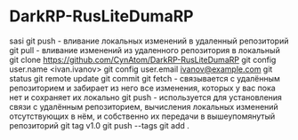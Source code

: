 # DarkRP-RusLiteDumaRP
sasi
git push - вливание локальных изменений в удаленный репозиторий
git pull - вливание изменений из удаленного репозитория в локальный
git clone https://github.com/CynAtom/DarkRP-RusLiteDumaRP
git config user.name <ivan.ivanov>
git config user.email <ivanov@example.com>
git status
git remote update
git commit
git fetch - связывается с удалённым репозиторием и забирает из него все изменения, которых у вас пока нет и сохраняет их локально
git push - используется для установления связи с удалённым репозиторием, вычисления локальных изменений отсутствующих в нём, и собственно их передачи в вышеупомянутый репозиторий
git tag v1.0
git push --tags
git add .